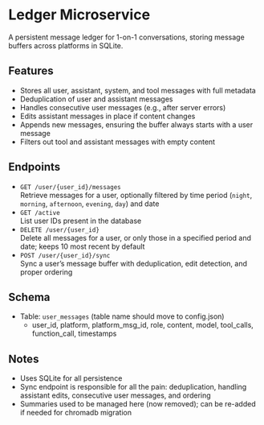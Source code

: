 # Ledger Microservice

A persistent message ledger for 1-on-1 conversations, storing message buffers across platforms in SQLite.

## Features

- Stores all user, assistant, system, and tool messages with full metadata
- Deduplication of user and assistant messages
- Handles consecutive user messages (e.g., after server errors)
- Edits assistant messages in place if content changes
- Appends new messages, ensuring the buffer always starts with a user message
- Filters out tool and assistant messages with empty content

## Endpoints

- `GET /user/{user_id}/messages`  
  Retrieve messages for a user, optionally filtered by time period (`night`, `morning`, `afternoon`, `evening`, `day`) and date
- `GET /active`  
  List user IDs present in the database
- `DELETE /user/{user_id}`  
  Delete all messages for a user, or only those in a specified period and date; keeps 10 most recent by default
- `POST /user/{user_id}/sync`  
  Sync a user’s message buffer with deduplication, edit detection, and proper ordering

## Schema

- Table: `user_messages` (table name should move to config.json)
    - user_id, platform, platform_msg_id, role, content, model, tool_calls, function_call, timestamps

## Notes

- Uses SQLite for all persistence
- Sync endpoint is responsible for all the pain: deduplication, handling assistant edits, consecutive user messages, and ordering
- Summaries used to be managed here (now removed); can be re-added if needed for chromadb migration
